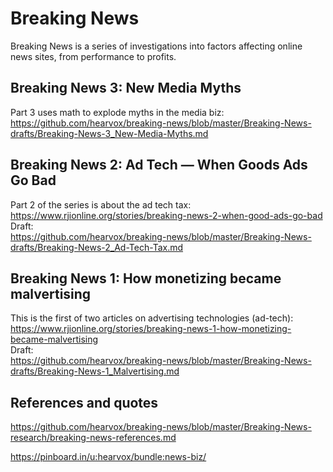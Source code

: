 
# Breaking News
Breaking News is a series of investigations into factors affecting online news sites, from performance to profits. 

## Breaking News 3: New Media Myths
Part 3 uses math to explode myths in the media biz:  
https://github.com/hearvox/breaking-news/blob/master/Breaking-News-drafts/Breaking-News-3_New-Media-Myths.md


## Breaking News 2: Ad Tech — When Goods Ads Go Bad
Part 2 of the series is about the ad tech tax:  
https://www.rjionline.org/stories/breaking-news-2-when-good-ads-go-bad  
Draft:  
https://github.com/hearvox/breaking-news/blob/master/Breaking-News-drafts/Breaking-News-2_Ad-Tech-Tax.md

## Breaking News 1: How monetizing became malvertising
This is the first of two articles on advertising technologies (ad-tech):  
https://www.rjionline.org/stories/breaking-news-1-how-monetizing-became-malvertising  
Draft:  
https://github.com/hearvox/breaking-news/blob/master/Breaking-News-drafts/Breaking-News-1_Malvertising.md

## References and quotes
https://github.com/hearvox/breaking-news/blob/master/Breaking-News-research/breaking-news-references.md

https://pinboard.in/u:hearvox/bundle:news-biz/
